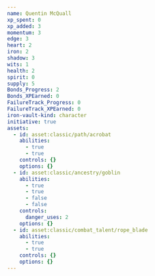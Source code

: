 ```yaml
---
name: Quentin McQuall
xp_spent: 0
xp_added: 3
momentum: 3
edge: 3
heart: 2
iron: 2
shadow: 3
wits: 1
health: 2
spirit: 0
supply: 5
Bonds_Progress: 2
Bonds_XPEarned: 0
FailureTrack_Progress: 0
FailureTrack_XPEarned: 0
iron-vault-kind: character
initiative: true
assets:
  - id: asset:classic/path/acrobat
    abilities:
      - true
      - true
    controls: {}
    options: {}
  - id: asset:classic/ancestry/goblin
    abilities:
      - true
      - true
      - false
      - false
    controls:
      danger_uses: 2
    options: {}
  - id: asset:classic/combat_talent/rope_blade
    abilities:
      - true
      - true
    controls: {}
    options: {}
---
```



```iron-vault-character-info
```

```iron-vault-character-stats
```

```iron-vault-character-meters
```

```iron-vault-character-special-tracks
```

```iron-vault-character-impacts
```

```iron-vault-character-assets
```

